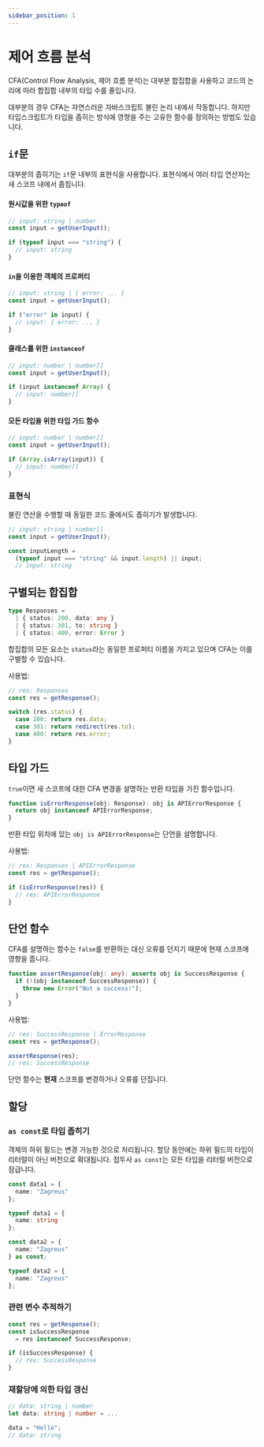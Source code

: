 ```yaml
---
sidebar_position: 1
---
```


# 제어 흐름 분석

CFA(Control Flow Analysis, 제어 흐름 분석)는 대부분 합집합을 사용하고 코드의 논리에 따라 합집합 내부의 타입 수를 줄입니다.

대부분의 경우 CFA는 자연스러운 자바스크립트 불린 논리 내에서 작동합니다. 하지만 타입스크립트가 타입을 좁히는 방식에 영향을 주는 고유한 함수를 정의하는 방법도 있습니다.

## `if`문

대부분의 좁히기는 `if`문 내부의 표현식을 사용합니다. 표현식에서 여러 타입 연산자는 새 스코프 내에서 좁힙니다.

#### 원시값을 위한 `typeof`

```ts
// input: string | number
const input = getUserInput();

if (typeof input === "string") {
  // input: string
}
```

#### `in`을 이용한 객체의 프로퍼티

```ts
// input: string | { error: ... }
const input = getUserInput();

if ("error" in input) {
  // input: { error: ... }
}
```

#### 클래스를 위한 `instanceof`

```ts
// input: number | number[]
const input = getUserInput();

if (input instanceof Array) {
  // input: number[]
}
```

#### 모든 타입을 위한 타입 가드 함수

```ts
// input: number | number[]
const input = getUserInput();

if (Array.isArray(input)) {
  // input: number[]
}
```

### 표현식

불린 연산을 수행할 때 동일한 코드 줄에서도 좁히기가 발생합니다.

```ts
// input: string | number[]
const input = getUserInput();

const inputLength =
  (typeof input === "string" && input.length) || input;
  // input: string
```

## 구별되는 합집합

```ts
type Responses =
  | { status: 200, data: any }
  | { status: 301, to: string }
  | { status: 400, error: Error }
```

합집합의 모든 요소는 `status`라는 동일한 프로퍼티 이름을 가지고 있으며 CFA는 이를 구별할 수 있습니다.

사용법:

```ts
// res: Responses
const res = getResponse();

switch (res.status) {
  case 200: return res.data;
  case 301: return redirect(res.to);
  case 400: return res.error;
}
```

## 타입 가드

`true`이면 새 스코프에 대한 CFA 변경을 설명하는 반환 타입을 가진 함수입니다.

```ts
function isErrorResponse(obj: Response): obj is APIErrorResponse {
  return obj instanceof APIErrorResponse;
}
```

반환 타입 위치에 있는 `obj is APIErrorResponse`는 단언을 설명합니다.

사용법:

```ts
// res: Responses | APIErrorResponse
const res = getResponse();

if (isErrorResponse(res)) {
  // res: APIErrorResponse
}
```

## 단언 함수

CFA를 설명하는 함수는 `false`를 반환하는 대신 오류를 던지기 때문에 현재 스코프에 영향을 줍니다.

```ts
function assertResponse(obj: any): asserts obj is SuccessResponse {
  if (!(obj instanceof SuccessResponse)) {
    throw new Error("Not a success!");
  }
}
```

사용법:

```ts
// res: SuccessResponse | ErrorResponse
const res = getResponse();

assertResponse(res);
// res: SuccessResponse
```

단언 함수는 **현재** 스코프를 변경하거나 오류를 던집니다.

## 할당

### `as const`로 타입 좁히기

객체의 하위 필드는 변경 가능한 것으로 처리됩니다. 할당 동안에는 하위 필드의 타입이 리터럴이 아닌 버전으로 확대됩니다. 접두사 `as const`는 모든 타입을 리터럴 버전으로 잠급니다.

```ts
const data1 = {
  name: "Zagreus"
};

typeof data1 = {
  name: string
};

const data2 = {
  name: "Zagreus"
} as const;

typeof data2 = {
  name: "Zagreus"
};
```

### 관련 변수 추적하기

```ts
const res = getResponse();
const isSuccessResponse
  = res instanceof SuccessResponse;

if (isSuccessResponse) {
  // res: SuccessResponse
}
```

### 재할당에 의한 타입 갱신

```ts
// data: string | number
let data: string | number = ...

data = "Hello";
// data: string
```

